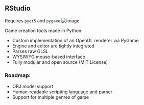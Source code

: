 ## RStudio
Requires `pyqt5` and `pygame`
![image](https://github.com/user-attachments/assets/1adc92d1-a8e6-4854-b04a-ebec40a6e419)



Game creation tools made in Python

* Custom implementation of an OpenGL renderer via PyGame
* Engine and editor are tightly integrated
* Parses raw GLSL
* WYSIWYG mouse-based interface
* Fully modular and open source (MIT License)
  
### Roadmap:
* OBJ model support
* Human-readable scripting language and parser
* Support for multiple genres of game


